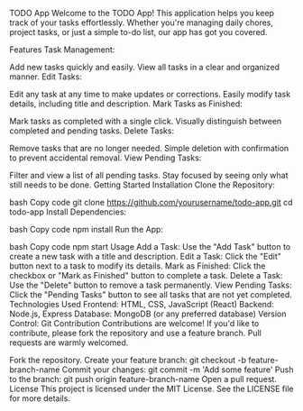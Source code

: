 TODO App
Welcome to the TODO App! This application helps you keep track of your tasks effortlessly. Whether you're managing daily chores, project tasks, or just a simple to-do list, our app has got you covered.

Features
Task Management:

Add new tasks quickly and easily.
View all tasks in a clear and organized manner.
Edit Tasks:

Edit any task at any time to make updates or corrections.
Easily modify task details, including title and description.
Mark Tasks as Finished:

Mark tasks as completed with a single click.
Visually distinguish between completed and pending tasks.
Delete Tasks:

Remove tasks that are no longer needed.
Simple deletion with confirmation to prevent accidental removal.
View Pending Tasks:

Filter and view a list of all pending tasks.
Stay focused by seeing only what still needs to be done.
Getting Started
Installation
Clone the Repository:

bash
Copy code
git clone https://github.com/yourusername/todo-app.git
cd todo-app
Install Dependencies:

bash
Copy code
npm install
Run the App:

bash
Copy code
npm start
Usage
Add a Task:
Use the "Add Task" button to create a new task with a title and description.
Edit a Task:
Click the "Edit" button next to a task to modify its details.
Mark as Finished:
Click the checkbox or "Mark as Finished" button to complete a task.
Delete a Task:
Use the "Delete" button to remove a task permanently.
View Pending Tasks:
Click the "Pending Tasks" button to see all tasks that are not yet completed.
Technologies Used
Frontend: HTML, CSS, JavaScript (React)
Backend: Node.js, Express
Database: MongoDB (or any preferred database)
Version Control: Git
Contribution
Contributions are welcome! If you'd like to contribute, please fork the repository and use a feature branch. Pull requests are warmly welcomed.

Fork the repository.
Create your feature branch: git checkout -b feature-branch-name
Commit your changes: git commit -m 'Add some feature'
Push to the branch: git push origin feature-branch-name
Open a pull request.
License
This project is licensed under the MIT License. See the LICENSE file for more details.

